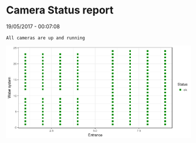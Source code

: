 Camera Status report
================
19/05/2017 - 00:07:08

    All cameras are up and running

![](camreport_files/figure-markdown_github/unnamed-chunk-2-1.png)

